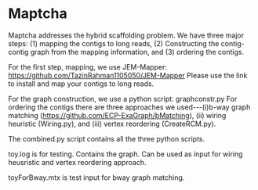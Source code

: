 # Maptcha
Maptcha addresses the hybrid scaffolding problem. We have three major steps: (1) mapping the contigs to long reads, (2) Constructing the contig-contig graph from the mapping information, and (3) ordering the contigs.

For the first step, mapping, we use JEM-Mapper: https://github.com/TazinRahman1105050/JEM-Mapper
Please use the link to install and map your contigs to long reads.

For the graph construction, we use a python script: graphconstr.py
For ordering the contigs there are three approaches we used---(i)b-way graph matching (https://github.com/ECP-ExaGraph/bMatching), (ii) wiring heuristic (Wiring.py), and (iii) vertex reordering (CreateRCM.py).

The combined.py script contains all the three python scripts.

toy.log is for testing. Contains the graph. Can be used as input for wiring heusristic and vertex reordering approach.

toyForBway.mtx is test input for bway graph matching.
